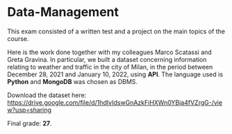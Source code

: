 # Data-Management

This exam consisted of a written test and a project on the main topics of the course. 

Here is the work done together with my colleagues Marco Scatassi and Greta Gravina. In particular, we built a dataset concerning information relating to weather and traffic in the city of Milan, in the period between December 28, 2021 and January 10, 2022, using **API**. The language used is **Python** and **MongoDB** was chosen as DBMS.

Download the dataset here: https://drive.google.com/file/d/1hdIvIdswGnAzkFiHXWn0YBja4fVZrgG-/view?usp=sharing

Final grade: **27**.
